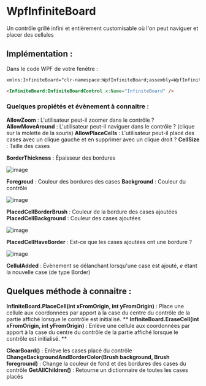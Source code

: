 # WpfInfiniteBoard
Un contrôle grillé infini et entièrement customisable où l'on peut naviguer et placer des cellules

## Implémentation :

Dans le code WPF de votre fenêtre :

```html
xmlns:InfiniteBoard="clr-namespace:WpfInfiniteBoard;assembly=WpfInfiniteBoard"

<InfiniteBoard:InfiniteBoardControl x:Name="InfiniteBoard" />
```

### Quelques propiétés et évènement à connaitre :

**AllowZoom** : L'utilisateur peut-il zoomer dans le contrôle ?
**AllowMoveAround** : L'utilisateur peut-il naviguer dans le contrôle ? (clique sur la molette de la souris)
**AllowPlaceCells** : L'utilisateur peut-il placé des cases avec un clique gauche et en supprimer avec un clique droit ?
**CellSize** : Taille des cases

**BorderThickness** : Épaisseur des bordures

![image](https://user-images.githubusercontent.com/56195432/197851905-632dd44c-0468-467a-995c-29fa244120e5.png)


**Foregroud** : Couleur des bordures des cases
**Background** : Couleur du contrôle

![image](https://user-images.githubusercontent.com/56195432/197851064-cff248cb-b76d-4297-afae-dbcae3192753.png)

**PlacedCellBorderBrush** : Couleur de la bordure des cases ajoutées 
**PlacedCellBackground** : Couleur des cases ajoutées

![image](https://user-images.githubusercontent.com/56195432/197851203-4aeb1647-1e24-46a4-ad2f-b8de5b5ab0a2.png)

**PlacedCellHaveBorder** : Est-ce que les cases ajoutées ont une bordure ?

![image](https://user-images.githubusercontent.com/56195432/197851455-c1d78a4c-801a-456a-9fa8-94726312ebea.png)

**CellulAdded** : Évènement se délanchant lorsqu'une case est ajouté, *e* étant la nouvelle case (de type Border)

## Quelques méthode à connaitre :

**InfiniteBoard.PlaceCell(int xFromOrigin, int yFromOrigin)** : Place une cellule aux coordonnées par apport à la case du centre du contrôle de la partie affiché lorsque le contrôle est initialisé.
**
**InfiniteBoard.EraseCell(int xFromOrigin, int yFromOrigin)** : Enlève une cellule aux coordonnées par apport à la case du centre du contrôle de la partie affiché lorsque le contrôle est initialisé.
**

**ClearBoard()** : Enlève les cases placé du contrôle
**ChangeBackgroundAndBorderColor(Brush background, Brush foreground)** : Change la couleur de fond et des bordures des cases du contrôle
**GetAllChildren()** : Retourne un dictionnaire de toutes les cases placés 
